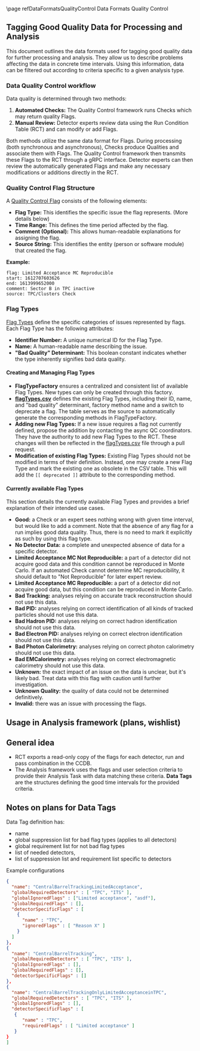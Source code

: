 \page refDataFormatsQualityControl Data Formats Quality Control

## Tagging Good Quality Data for Processing and Analysis

This document outlines the data formats used for tagging good quality data for further processing and analysis.
They allow us to describe problems affecting the data in concrete time intervals.
Using this information, data can be filtered out according to criteria specific to a given analysis type.

### Data Quality Control workflow

Data quality is determined through two methods:

1. **Automated Checks:** The Quality Control framework runs Checks which may return quality Flags.
2. **Manual Review:** Detector experts review data using the Run Condition Table (RCT) and can modify or add Flags.

Both methods utilize the same data format for Flags.
During processing (both synchronous and asynchronous), Checks produce Qualities and associate them with Flags.
The Quality Control framework then transmits these Flags to the RCT through a gRPC interface.
Detector experts can then review the automatically generated Flags and make any necessary modifications or additions directly in the RCT.

### Quality Control Flag Structure

A [Quality Control Flag](include/DataFormatsQualityControl/QualityControlFlag.h) consists of the following elements:

* **Flag Type:** This identifies the specific issue the flag represents. (More details below)
* **Time Range:** This defines the time period affected by the flag.
* **Comment (Optional):** This allows human-readable explanations for assigning the flag.
* **Source String:** This identifies the entity (person or software module) that created the flag.

**Example:**

```
flag: Limited Acceptance MC Reproducible
start: 1612707603626 
end: 1613999652000
comment: Sector B in TPC inactive
source: TPC/Clusters Check
```

### Flag Types

[Flag Types](include/DataFormatsQualityControl/FlagType.h) define the specific categories of issues represented by flags.
Each Flag Type has the following attributes:

* **Identifier Number:** A unique numerical ID for the Flag Type.
* **Name:** A human-readable name describing the issue.
* **"Bad Quality" Determinant:** This boolean constant indicates whether the type inherently signifies bad data quality.

#### Creating and Managing Flag Types

* **FlagTypeFactory** ensures a centralized and consistent list of available Flag Types.
  New types can only be created through this factory.
* **[flagTypes.csv](etc/flagTypes.csv)** defines the existing Flag Types, including their ID, name, and "bad quality" determinant, factory method name and a switch to deprecate a flag.
  The table serves as the source to automatically generate the corresponding methods in FlagTypeFactory.
* **Adding new Flag Types:** If a new issue requires a flag not currently defined, propose the addition by contacting the async QC coordinators.
  They have the authority to add new Flag Types to the RCT.
  These changes will then be reflected in the [flagTypes.csv](etc/flagTypes.csv) file through a pull request.
* **Modification of existing Flag Types:** Existing Flag Types should not be modified in terms of their definition.
  Instead, one may create a new Flag Type and mark the existing one as obsolete in the CSV table.
  This will add the `[[ deprecated ]]` attribute to the corresponding method.

#### Currently available Flag Types

This section details the currently available Flag Types and provides a brief explanation of their intended use cases.

* **Good:** a Check or an expert sees nothing wrong with given time interval, but would like to add a comment.
  Note that the absence of any flag for a run implies good data quality.
  Thus, there is no need to mark it explicitly as such by using this flag type.
* **No Detector Data:** a complete and unexpected absence of data for a specific detector.
* **Limited Acceptance MC Not Reproducible:** a part of a detector did not acquire good data and this condition cannot be reproduced in Monte Carlo.
  If an automated Check cannot determine MC reproducibility, it should default to "Not Reproducible" for later expert review.
* **Limited Acceptance MC Reproducible:** a part of a detector did not acquire good data, but this condition can be reproduced in Monte Carlo.
* **Bad Tracking:** analyses relying on accurate track reconstruction should not use this data.
* **Bad PID:** analyses relying on correct identification of all kinds of tracked particles should not use this data.
* **Bad Hadron PID:** analyses relying on correct hadron identification should not use this data.
* **Bad Electron PID:** analyses relying on correct electron identification should not use this data.
* **Bad Photon Calorimetry:** analyses relying on correct photon calorimetry should not use this data.
* **Bad EMCalorimetry:** analyses relying on correct electromagnetic calorimetry should not use this data.
* **Unknown:** the exact impact of an issue on the data is unclear, but it's likely bad.
  Treat data with this flag with caution until further investigation.
* **Unknown Quality:** the quality of data could not be determined definitively.
* **Invalid:** there was an issue with processing the flags.

## Usage in Analysis framework (plans, wishlist)

## General idea
* RCT exports a read-only copy of the flags for each detector, run and pass combination in the CCDB.
* The Analysis framework uses the flags and user selection criteria to provide their Analysis Task with data matching these criteria.
  **Data Tags** are the structures defining the good time intervals for the provided criteria.

## Notes on plans for Data Tags

Data Tag definition has:
* name
* global suppression list for bad flag types (applies to all detectors)
* global requirement list for not bad flag types
* list of needed detectors,
* list of suppression list and requirement list specific to detectors

Example configurations
```json
{
  "name": "CentralBarrelTrackingLimitedAcceptance",
  "globalRequiredDetectors" : [ "TPC", "ITS" ],
  "globalIgnoredFlags" : ["Limited acceptance", "asdf"],
  "globalRequiredFlags" : [],
  "detectorSpecificFlags" : [
    {
      "name" : "TPC",
      "ignoredFlags" : [ "Reason X" ]
    }
  ]
},
{
  "name": "CentralBarrelTracking",
  "globalRequiredDetectors" : [ "TPC", "ITS" ],
  "globalIgnoredFlags" : [],
  "globalRequiredFlags" : [],
  "detectorSpecificFlags" : []
},
{
  "name": "CentralBarrelTrackingOnlyLimitedAcceptanceinTPC",
  "globalRequiredDetectors" : [ "TPC", "ITS" ],
  "globalIgnoredFlags" : [],
  "detectorSpecificFlags" : [
   {
      "name" : "TPC",
      "requiredFlags" : [ "Limited acceptance" ]
   }
}
]
```